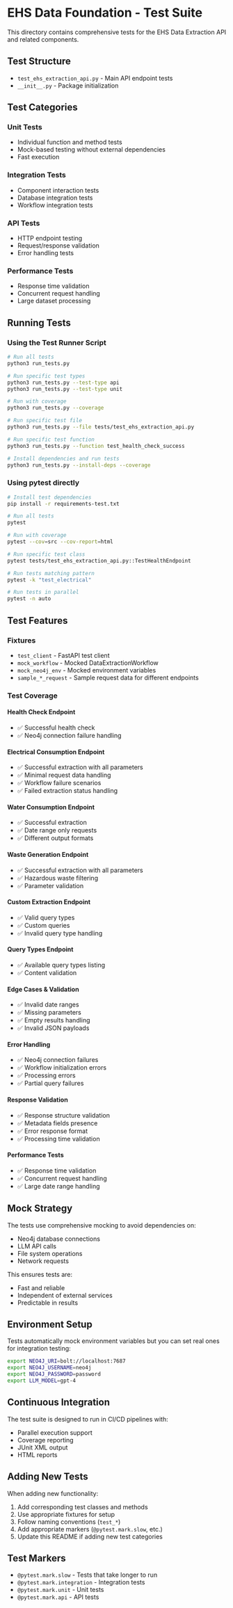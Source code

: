 # EHS Data Foundation - Test Suite

This directory contains comprehensive tests for the EHS Data Extraction API and related components.

## Test Structure

- `test_ehs_extraction_api.py` - Main API endpoint tests
- `__init__.py` - Package initialization

## Test Categories

### Unit Tests
- Individual function and method tests
- Mock-based testing without external dependencies
- Fast execution

### Integration Tests  
- Component interaction tests
- Database integration tests
- Workflow integration tests

### API Tests
- HTTP endpoint testing
- Request/response validation
- Error handling tests

### Performance Tests
- Response time validation
- Concurrent request handling
- Large dataset processing

## Running Tests

### Using the Test Runner Script
```bash
# Run all tests
python3 run_tests.py

# Run specific test types
python3 run_tests.py --test-type api
python3 run_tests.py --test-type unit

# Run with coverage
python3 run_tests.py --coverage

# Run specific test file
python3 run_tests.py --file tests/test_ehs_extraction_api.py

# Run specific test function
python3 run_tests.py --function test_health_check_success

# Install dependencies and run tests
python3 run_tests.py --install-deps --coverage
```

### Using pytest directly
```bash
# Install test dependencies
pip install -r requirements-test.txt

# Run all tests
pytest

# Run with coverage
pytest --cov=src --cov-report=html

# Run specific test class
pytest tests/test_ehs_extraction_api.py::TestHealthEndpoint

# Run tests matching pattern
pytest -k "test_electrical"

# Run tests in parallel
pytest -n auto
```

## Test Features

### Fixtures
- `test_client` - FastAPI test client
- `mock_workflow` - Mocked DataExtractionWorkflow
- `mock_neo4j_env` - Mocked environment variables
- `sample_*_request` - Sample request data for different endpoints

### Test Coverage

#### Health Check Endpoint
- ✅ Successful health check
- ✅ Neo4j connection failure handling

#### Electrical Consumption Endpoint
- ✅ Successful extraction with all parameters
- ✅ Minimal request data handling
- ✅ Workflow failure scenarios
- ✅ Failed extraction status handling

#### Water Consumption Endpoint
- ✅ Successful extraction
- ✅ Date range only requests
- ✅ Different output formats

#### Waste Generation Endpoint
- ✅ Successful extraction with all parameters
- ✅ Hazardous waste filtering
- ✅ Parameter validation

#### Custom Extraction Endpoint
- ✅ Valid query types
- ✅ Custom queries
- ✅ Invalid query type handling

#### Query Types Endpoint
- ✅ Available query types listing
- ✅ Content validation

#### Edge Cases & Validation
- ✅ Invalid date ranges
- ✅ Missing parameters
- ✅ Empty results handling
- ✅ Invalid JSON payloads

#### Error Handling
- ✅ Neo4j connection failures
- ✅ Workflow initialization errors
- ✅ Processing errors
- ✅ Partial query failures

#### Response Validation
- ✅ Response structure validation
- ✅ Metadata fields presence
- ✅ Error response format
- ✅ Processing time validation

#### Performance Tests
- ✅ Response time validation
- ✅ Concurrent request handling
- ✅ Large date range handling

## Mock Strategy

The tests use comprehensive mocking to avoid dependencies on:
- Neo4j database connections
- LLM API calls
- File system operations
- Network requests

This ensures tests are:
- Fast and reliable
- Independent of external services
- Predictable in results

## Environment Setup

Tests automatically mock environment variables but you can set real ones for integration testing:

```bash
export NEO4J_URI=bolt://localhost:7687
export NEO4J_USERNAME=neo4j
export NEO4J_PASSWORD=password
export LLM_MODEL=gpt-4
```

## Continuous Integration

The test suite is designed to run in CI/CD pipelines with:
- Parallel execution support
- Coverage reporting
- JUnit XML output
- HTML reports

## Adding New Tests

When adding new functionality:

1. Add corresponding test classes and methods
2. Use appropriate fixtures for setup
3. Follow naming conventions (`test_*`)
4. Add appropriate markers (`@pytest.mark.slow`, etc.)
5. Update this README if adding new test categories

## Test Markers

- `@pytest.mark.slow` - Tests that take longer to run
- `@pytest.mark.integration` - Integration tests
- `@pytest.mark.unit` - Unit tests  
- `@pytest.mark.api` - API tests
